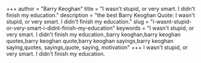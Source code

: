 +++
author = "Barry Keoghan"
title = "I wasn't stupid, or very smart. I didn't finish my education."
description = "the best Barry Keoghan Quote: I wasn't stupid, or very smart. I didn't finish my education."
slug = "i-wasnt-stupid-or-very-smart-i-didnt-finish-my-education"
keywords = "I wasn't stupid, or very smart. I didn't finish my education.,barry keoghan,barry keoghan quotes,barry keoghan quote,barry keoghan sayings,barry keoghan saying,quotes, sayings,quote, saying, motivation"
+++
I wasn't stupid, or very smart. I didn't finish my education.
